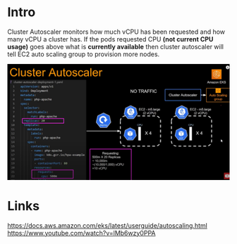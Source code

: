 # Intro

Cluster Autoscaler monitors how much vCPU has been requested and how many vCPU a cluster has. If the pods requested CPU **(not current CPU usage)** goes above what is **currently available** then cluster autoscaler will tell EC2 auto scaling group to provision more nodes.

![001_ca.png](./images/001_ca.png)

# Links
https://docs.aws.amazon.com/eks/latest/userguide/autoscaling.html
https://www.youtube.com/watch?v=lMb6wzy0PPA